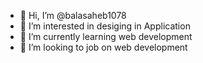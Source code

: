 - 👋 Hi, I’m @balasaheb1078
- 👀 I’m interested in desiging in Application
- 🌱 I’m currently learning web development
- 💞️ I’m looking to job on web development
  


